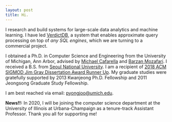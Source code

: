 ```yaml
---
layout: post
title: Hi.
---
```


I research and build systems for large-scale data analytics and machine learning. I have led [VerdictDB](http://verdictdb.org/), a system that enables approximate query processing on top of *any SQL engines*, which we are turning to a commercial project.

I obtained a Ph.D. in Computer Science and Engineering from the University of Michigan, Ann Arbor, advised by [Michael Cafarella](http://web.eecs.umich.edu/~michjc/) and [Barzan Mozafari](http://web.eecs.umich.edu/~mozafari/).
I received a B.S. from [Seoul National University](https://en.wikipedia.org/wiki/Seoul_National_University).
I am a recipient of [2018 ACM SIGMOD Jim Gray Dissertation Award Runner Up](https://sigmod.org/sigmod-awards/sigmod-jim-gray-doctoral-dissertation-award/).
My graduate studies were gratefully supported by 2013 Kwanjeong Ph.D. Fellowship and 2011 Jeongsong Graduate Study Fellowship.

I am best reached via email: pyongjoo@umich.edu.


**News!!:** In 2020, I will be joining the computer science department at the University of Illinois at Urbana-Champaign as a tenure-track Assistant Professor. Thank you all for supporting me!


